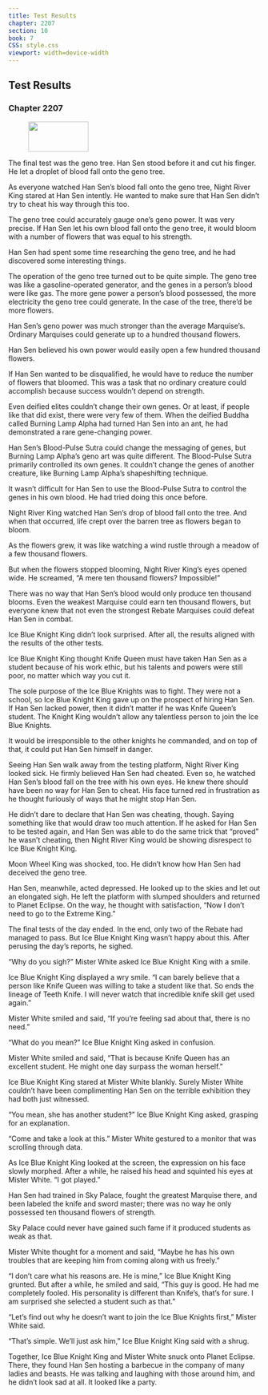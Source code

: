 ```yaml
---
title: Test Results
chapter: 2207
section: 10
book: 7
CSS: style.css
viewport: width=device-width
---
```


## Test Results

### Chapter 2207

<figure>
	<img src="../Images/gem.gif" alt="" id="gem" width="120" height="60" />
</figure>

The final test was the geno tree. Han Sen stood before it and cut his finger. He let a droplet of blood fall onto the geno tree.

As everyone watched Han Sen’s blood fall onto the geno tree, Night River King stared at Han Sen intently. He wanted to make sure that Han Sen didn’t try to cheat his way through this too.

The geno tree could accurately gauge one’s geno power. It was very precise. If Han Sen let his own blood fall onto the geno tree, it would bloom with a number of flowers that was equal to his strength.

Han Sen had spent some time researching the geno tree, and he had discovered some interesting things.

The operation of the geno tree turned out to be quite simple. The geno tree was like a gasoline-operated generator, and the genes in a person’s blood were like gas. The more gene power a person’s blood possessed, the more electricity the geno tree could generate. In the case of the tree, there’d be more flowers.

Han Sen’s geno power was much stronger than the average Marquise’s. Ordinary Marquises could generate up to a hundred thousand flowers.

Han Sen believed his own power would easily open a few hundred thousand flowers.

If Han Sen wanted to be disqualified, he would have to reduce the number of flowers that bloomed. This was a task that no ordinary creature could accomplish because success wouldn’t depend on strength.

Even deified elites couldn’t change their own genes. Or at least, if people like that did exist, there were very few of them. When the deified Buddha called Burning Lamp Alpha had turned Han Sen into an ant, he had demonstrated a rare gene-changing power.

Han Sen’s Blood-Pulse Sutra could change the messaging of genes, but Burning Lamp Alpha’s geno art was quite different. The Blood-Pulse Sutra primarily controlled its own genes. It couldn’t change the genes of another creature, like Burning Lamp Alpha’s shapeshifting technique.

It wasn’t difficult for Han Sen to use the Blood-Pulse Sutra to control the genes in his own blood. He had tried doing this once before.

Night River King watched Han Sen’s drop of blood fall onto the tree. And when that occurred, life crept over the barren tree as flowers began to bloom.

As the flowers grew, it was like watching a wind rustle through a meadow of a few thousand flowers.

But when the flowers stopped blooming, Night River King’s eyes opened wide. He screamed, “A mere ten thousand flowers? Impossible!”

There was no way that Han Sen’s blood would only produce ten thousand blooms. Even the weakest Marquise could earn ten thousand flowers, but everyone knew that not even the strongest Rebate Marquises could defeat Han Sen in combat.

Ice Blue Knight King didn’t look surprised. After all, the results aligned with the results of the other tests.

Ice Blue Knight King thought Knife Queen must have taken Han Sen as a student because of his work ethic, but his talents and powers were still poor, no matter which way you cut it.

The sole purpose of the Ice Blue Knights was to fight. They were not a school, so Ice Blue Knight King gave up on the prospect of hiring Han Sen. If Han Sen lacked power, then it didn’t matter if he was Knife Queen’s student. The Knight King wouldn’t allow any talentless person to join the Ice Blue Knights.

It would be irresponsible to the other knights he commanded, and on top of that, it could put Han Sen himself in danger.

Seeing Han Sen walk away from the testing platform, Night River King looked sick. He firmly believed Han Sen had cheated. Even so, he watched Han Sen’s blood fall on the tree with his own eyes. He knew there should have been no way for Han Sen to cheat. His face turned red in frustration as he thought furiously of ways that he might stop Han Sen.

He didn’t dare to declare that Han Sen was cheating, though. Saying something like that would draw too much attention. If he asked for Han Sen to be tested again, and Han Sen was able to do the same trick that “proved” he wasn’t cheating, then Night River King would be showing disrespect to Ice Blue Knight King.

Moon Wheel King was shocked, too. He didn’t know how Han Sen had deceived the geno tree.

Han Sen, meanwhile, acted depressed. He looked up to the skies and let out an elongated sigh. He left the platform with slumped shoulders and returned to Planet Eclipse. On the way, he thought with satisfaction, “Now I don’t need to go to the Extreme King.”

The final tests of the day ended. In the end, only two of the Rebate had managed to pass. But Ice Blue Knight King wasn’t happy about this. After perusing the day’s reports, he sighed.

“Why do you sigh?” Mister White asked Ice Blue Knight King with a smile.

Ice Blue Knight King displayed a wry smile. “I can barely believe that a person like Knife Queen was willing to take a student like that. So ends the lineage of Teeth Knife. I will never watch that incredible knife skill get used again.”

Mister White smiled and said, “If you’re feeling sad about that, there is no need.”

“What do you mean?” Ice Blue Knight King asked in confusion.

Mister White smiled and said, “That is because Knife Queen has an excellent student. He might one day surpass the woman herself.”

Ice Blue Knight King stared at Mister White blankly. Surely Mister White couldn’t have been complimenting Han Sen on the terrible exhibition they had both just witnessed.

“You mean, she has another student?” Ice Blue Knight King asked, grasping for an explanation.

“Come and take a look at this.” Mister White gestured to a monitor that was scrolling through data.

As Ice Blue Knight King looked at the screen, the expression on his face slowly morphed. After a while, he raised his head and squinted his eyes at Mister White. “I got played.”

Han Sen had trained in Sky Palace, fought the greatest Marquise there, and been labeled the knife and sword master; there was no way he only possessed ten thousand flowers of strength.

Sky Palace could never have gained such fame if it produced students as weak as that.

Mister White thought for a moment and said, “Maybe he has his own troubles that are keeping him from coming along with us freely.”

“I don’t care what his reasons are. He is mine,” Ice Blue Knight King grunted. But after a while, he smiled and said, “This guy is good. He had me completely fooled. His personality is different than Knife’s, that’s for sure. I am surprised she selected a student such as that.”

“Let’s find out why he doesn’t want to join the Ice Blue Knights first,” Mister White said.

“That’s simple. We’ll just ask him,” Ice Blue Knight King said with a shrug.

Together, Ice Blue Knight King and Mister White snuck onto Planet Eclipse. There, they found Han Sen hosting a barbecue in the company of many ladies and beasts. He was talking and laughing with those around him, and he didn’t look sad at all. It looked like a party.